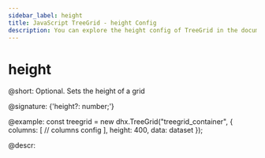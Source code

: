 ```yaml
---
sidebar_label: height
title: JavaScript TreeGrid - height Config 
description: You can explore the height config of TreeGrid in the documentation of the DHTMLX JavaScript UI library. Browse developer guides and API reference, try out code examples and live demos, and download a free 30-day evaluation version of DHTMLX Suite 7.
---
```


# height

@short: Optional. Sets the height of a grid

@signature: {'height?: number;'}

@example:
const treegrid = new dhx.TreeGrid("treegrid_container", {
	columns: [
		// columns config
	],
	height: 400,
	data: dataset
});

@descr:

[comment]: # (@related: treegrid/configuration.md#widthheight treegrid/initialization.md#initialize-treegrid)

[comment]: # (@relatedapi: treegrid/api/treegrid_width_config.md)
